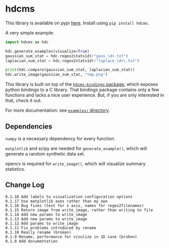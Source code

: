 # hdcms

This library is available on pypi [here](https://pypi.org/project/hdcms/). Install using `pip install hdcms`.

A very simple example:

```python
import hdcms as hdc

hdc.generate_examples(visualize=True)
gaussian_sum_stat = hdc.regex2stats1d(r"gaus_\d+.txt")
laplacian_sum_stat = hdc.regex2stats1d(r"laplace_\d+\.txt")

print(hdc.compare(gaussian_sum_stat, laplacian_sum_stat))
hdc.write_image(gaussian_sum_stat, "tmp.png")
```

This library is built on top of the [`hdcms-bindings` package](https://pypi.org/project/hdcms-bindings/), which exposes python bindings to a C library. That bindings package contains only a few functions and lacks a nice user experience. But, if you are only interested in that, check it out.

For more documentation: see [`examples/` directory](https://github.com/jasoneveleth/hdcms-python/tree/main/examples).

## Dependencies

`numpy` is a necessary dependency for every function. 

`matplotlib` and scipy are needed for `generate_example()`, which will generate a random synthetic data set. 

opencv is required for `write_image()`, which will visualize summary statistics. 


## Change Log

```
0.1.18 Add labels to visualization configuration options
0.1.17 Use matplotlib axes rather than my own
0.1.16 Bug fixes (text for x axis, names for regex2filenames)
0.1.15 Return image from write_image, rather than writing to file
0.1.14 Add new params to write_image
0.1.13 Add new params to write_image
0.1.12 Add params to write_image
0.1.11 Fix problems introduced by rename
0.1.10 Really rename (broken)
0.1.9 Rename, performance for visulize in 1D case (broken)
0.1.8 Add documentation
```
